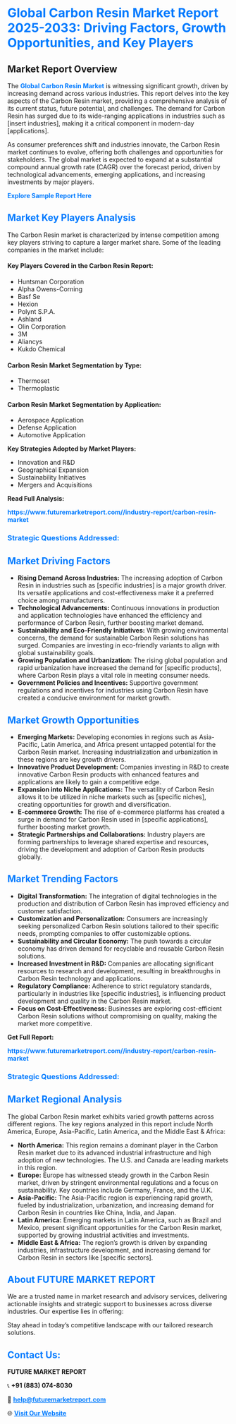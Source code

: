 <h1 style="color: #007BFF;">Global Carbon Resin Market Report 2025-2033: Driving Factors, Growth Opportunities, and Key Players</h1>

<section id="overview">
<h2>Market Report Overview</h2>
<p>The <a href="https://www.futuremarketreport.com//industry-report/carbon-resin-market" style="color: #007BFF; text-decoration: none;"><strong>Global Carbon Resin Market</strong></a> is witnessing significant growth, driven by increasing demand across various industries. This report delves into the key aspects of the Carbon Resin market, providing a comprehensive analysis of its current status, future potential, and challenges. The demand for Carbon Resin has surged due to its wide-ranging applications in industries such as [insert industries], making it a critical component in modern-day [applications].</p>
<p>As consumer preferences shift and industries innovate, the Carbon Resin market continues to evolve, offering both challenges and opportunities for stakeholders. The global market is expected to expand at a substantial compound annual growth rate (CAGR) over the forecast period, driven by technological advancements, emerging applications, and increasing investments by major players.</p>
</section>

<section id="overview">
<p><a href="https://www.futuremarketreport.com//request-sample/reportId=85417" style="color: #007BFF; text-decoration: none;"><strong>Explore Sample Report Here</strong></a></p>
</section>

<section id="key-players">
<h2 style="color: #007BFF;">Market Key Players Analysis</h2>
<p>The Carbon Resin market is characterized by intense competition among key players striving to capture a larger market share. Some of the leading companies in the market include:</p>
<h4>Key Players Covered in the Carbon Resin Report:</h4>
<ul><li>Huntsman Corporation</li><li>Alpha Owens-Corning</li><li>Basf Se</li><li>Hexion</li><li>Polynt S.P.A.</li><li>Ashland</li><li>Olin Corporation</li><li>3M</li><li>Aliancys</li><li>Kukdo Chemical</li></ul>
<h4>Carbon Resin Market Segmentation by Type:</h4>
<ul><li>Thermoset</li><li>Thermoplastic</li></ul>

<h4>Carbon Resin Market Segmentation by Application:</h4>
<ul><li>Aerospace Application</li><li>Defense Application</li><li>Automotive Application</li></ul>
<p><strong>Key Strategies Adopted by Market Players:</strong></p>
<ul>
<li>Innovation and R&D</li>
<li>Geographical Expansion</li>
<li>Sustainability Initiatives</li>
<li>Mergers and Acquisitions</li>
</ul>
</section>

<section>
<p><strong>Read Full Analysis: </strong></p><a href="https://www.futuremarketreport.com//industry-report/carbon-resin-market" style="color: #007BFF; text-decoration: none;"><strong>https://www.futuremarketreport.com//industry-report/carbon-resin-market</strong></a>
<h3 style="color: #007BFF;">Strategic Questions Addressed:</h3>
</section>

<section id="driving-factors">
<h2 style="color: #007BFF;">Market Driving Factors</h2>
<ul>
<li><strong>Rising Demand Across Industries:</strong> The increasing adoption of Carbon Resin in industries such as [specific industries] is a major growth driver. Its versatile applications and cost-effectiveness make it a preferred choice among manufacturers.</li>
<li><strong>Technological Advancements:</strong> Continuous innovations in production and application technologies have enhanced the efficiency and performance of Carbon Resin, further boosting market demand.</li>
<li><strong>Sustainability and Eco-Friendly Initiatives:</strong> With growing environmental concerns, the demand for sustainable Carbon Resin solutions has surged. Companies are investing in eco-friendly variants to align with global sustainability goals.</li>
<li><strong>Growing Population and Urbanization:</strong> The rising global population and rapid urbanization have increased the demand for [specific products], where Carbon Resin plays a vital role in meeting consumer needs.</li>
<li><strong>Government Policies and Incentives:</strong> Supportive government regulations and incentives for industries using Carbon Resin have created a conducive environment for market growth.</li>
</ul>
</section>

<section id="growth-opportunities">
<h2 style="color: #007BFF;">Market Growth Opportunities</h2>
<ul>
<li><strong>Emerging Markets:</strong> Developing economies in regions such as Asia-Pacific, Latin America, and Africa present untapped potential for the Carbon Resin market. Increasing industrialization and urbanization in these regions are key growth drivers.</li>
<li><strong>Innovative Product Development:</strong> Companies investing in R&D to create innovative Carbon Resin products with enhanced features and applications are likely to gain a competitive edge.</li>
<li><strong>Expansion into Niche Applications:</strong> The versatility of Carbon Resin allows it to be utilized in niche markets such as [specific niches], creating opportunities for growth and diversification.</li>
<li><strong>E-commerce Growth:</strong> The rise of e-commerce platforms has created a surge in demand for Carbon Resin used in [specific applications], further boosting market growth.</li>
<li><strong>Strategic Partnerships and Collaborations:</strong> Industry players are forming partnerships to leverage shared expertise and resources, driving the development and adoption of Carbon Resin products globally.</li>
</ul>
</section>

<section id="trending-factors">
<h2 style="color: #007BFF;">Market Trending Factors</h2>
<ul>
<li><strong>Digital Transformation:</strong> The integration of digital technologies in the production and distribution of Carbon Resin has improved efficiency and customer satisfaction.</li>
<li><strong>Customization and Personalization:</strong> Consumers are increasingly seeking personalized Carbon Resin solutions tailored to their specific needs, prompting companies to offer customizable options.</li>
<li><strong>Sustainability and Circular Economy:</strong> The push towards a circular economy has driven demand for recyclable and reusable Carbon Resin solutions.</li>
<li><strong>Increased Investment in R&D:</strong> Companies are allocating significant resources to research and development, resulting in breakthroughs in Carbon Resin technology and applications.</li>
<li><strong>Regulatory Compliance:</strong> Adherence to strict regulatory standards, particularly in industries like [specific industries], is influencing product development and quality in the Carbon Resin market.</li>
<li><strong>Focus on Cost-Effectiveness:</strong> Businesses are exploring cost-efficient Carbon Resin solutions without compromising on quality, making the market more competitive.</li>
</ul>
</section>

<section>
<p><strong>Get Full Report: </strong></p><a href="https://www.futuremarketreport.com//industry-report/carbon-resin-market" style="color: #007BFF; text-decoration: none;"><strong>https://www.futuremarketreport.com//industry-report/carbon-resin-market</strong></a>
<h3 style="color: #007BFF;">Strategic Questions Addressed:</h3>
</section>


<section id="regional-analysis">
<h2 style="color: #007BFF;">Market Regional Analysis</h2>
<p>The global Carbon Resin market exhibits varied growth patterns across different regions. The key regions analyzed in this report include North America, Europe, Asia-Pacific, Latin America, and the Middle East & Africa:</p>
<ul>
<li><strong>North America:</strong> This region remains a dominant player in the Carbon Resin market due to its advanced industrial infrastructure and high adoption of new technologies. The U.S. and Canada are leading markets in this region.</li>
<li><strong>Europe:</strong> Europe has witnessed steady growth in the Carbon Resin market, driven by stringent environmental regulations and a focus on sustainability. Key countries include Germany, France, and the U.K.</li>
<li><strong>Asia-Pacific:</strong> The Asia-Pacific region is experiencing rapid growth, fueled by industrialization, urbanization, and increasing demand for Carbon Resin in countries like China, India, and Japan.</li>
<li><strong>Latin America:</strong> Emerging markets in Latin America, such as Brazil and Mexico, present significant opportunities for the Carbon Resin market, supported by growing industrial activities and investments.</li>
<li><strong>Middle East & Africa:</strong> The region’s growth is driven by expanding industries, infrastructure development, and increasing demand for Carbon Resin in sectors like [specific sectors].</li>
</ul>
</section>

<footer>
<h2 style="color: #007BFF;">About FUTURE MARKET REPORT</h2>
<p>We are a trusted name in market research and advisory services, delivering actionable insights and strategic support to businesses across diverse industries. Our expertise lies in offering:</p>

<p>Stay ahead in today’s competitive landscape with our tailored research solutions.</p>

<h2 style="color: #007BFF;">Contact Us:</h2>
<p><strong>FUTURE MARKET REPORT</strong></p>
<p>📞 <strong>+91 (883) 074-8030</strong></p>
<p>📧 <strong><a href="mailto:help@futuremarketreport.com" style="color: #007BFF;">help@futuremarketreport.com</a></strong></p>
<p>🌐 <strong><a href="https://www.futuremarketreport.com/" style="color: #007BFF;">Visit Our Website</a></strong></p>
</footer>